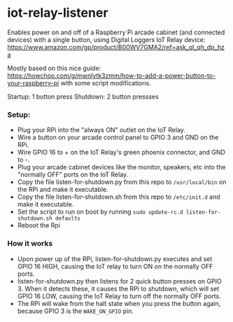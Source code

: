 # iot-relay-listener

Enables power on and off of a Raspberry Pi arcade cabinet (and connected devices) with a single button, using Digital Loggers IoT Relay device: https://www.amazon.com/gp/product/B00WV7GMA2/ref=ask_ql_qh_dp_hza

Mostly based on this nice guide: https://howchoo.com/g/mwnlytk3zmm/how-to-add-a-power-button-to-your-raspberry-pi with some script modifications.

Startup: 1 button press
Shutdown: 2 button pressses

### Setup:

* Plug your RPi into the "always ON" outlet on the IoT Relay.
* Wire a button on your arcade control panel to GPIO 3 and GND on the RPi.
* Wire GPIO 16 to + on the IoT Relay's green phoenix connector, and GND to -.
* Plug your arcade cabinet devices like the monitor, speakers, etc into the "normally OFF" ports on the IoT Relay.
* Copy the file listen-for-shutdown.py from this repo to `/usr/local/bin` on the RPi and make it executable.
* Copy the file listen-for-shutdown.sh from this repo to `/etc/init.d` and make it executable.
* Set the script to run on boot by running `sudo update-rc.d listen-for-shutdown.sh defaults`
* Reboot the Rpi

### How it works

* Upon power up of the RPi, listen-for-shutdown.py executes and set GPIO 16 HIGH, causing the IoT relay to turn ON on the normally OFF ports.
* listen-for-shutdown.py then listens for 2 quick button presses on GPIO 3.  When it detects these, it causes the RPi to shutdown, which will set GPIO 16 LOW, causing the IoT Relay to turn off the normally OFF ports.
* The RPi will wake from the halt state when you press the button again, because GPIO 3 is the `WAKE_ON_GPIO` pin.
